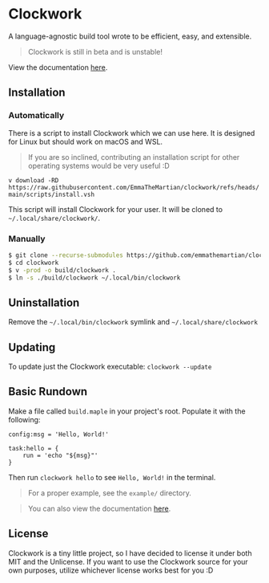 # Clockwork

A language-agnostic build tool wrote to be efficient, easy, and extensible.

> Clockwork is still in beta and is unstable!

View the documentation [here](https://emmathemartian.github.io/clockwork/).

## Installation

### Automatically

There is a script to install Clockwork which we can use here. It is designed
for Linux but should work on macOS and WSL.

> If you are so inclined, contributing an installation script for other
> operating systems would be very useful :D

`v download -RD https://raw.githubusercontent.com/EmmaTheMartian/clockwork/refs/heads/main/scripts/install.vsh`

This script will install Clockwork for your user. It will be cloned to
`~/.local/share/clockwork/`.

### Manually

```sh
$ git clone --recurse-submodules https://github.com/emmathemartian/clockwork ~/.local/share/clockwork
$ cd clockwork
$ v -prod -o build/clockwork .
$ ln -s ./build/clockwork ~/.local/bin/clockwork
```

## Uninstallation

Remove the `~/.local/bin/clockwork` symlink and `~/.local/share/clockwork`

## Updating

To update just the Clockwork executable: `clockwork --update`

## Basic Rundown

Make a file called `build.maple` in your project's root. Populate it with the
following:

```maple
config:msg = 'Hello, World!'

task:hello = {
	run = 'echo "${msg}"'
}
```

Then run `clockwork hello` to see `Hello, World!` in the terminal.

> For a proper example, see the `example/` directory.

> You can also view the documentation [here](https://emmathemartian.github.io/clockwork/).

## License

Clockwork is a tiny little project, so I have decided to license it under both
MIT and the Unlicense. If you want to use the Clockwork source for your own
purposes, utilize whichever license works best for you :D
